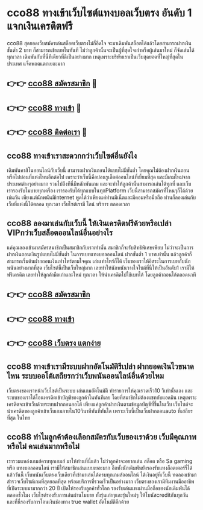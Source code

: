 # cco88 ทางเข้าเว็บไซต์แทงบอลเว็บตรง อันดับ 1 แจกเงินเครดิตฟรี

cco88 สุดยอดเว็บสมัครเล่นสล็อตเว็บตรงไม่กี่อึดใจ จะมาเดิมพันสล็อตได้แล้วโดยสามารถฝากเงินขั้นต่ำ 2 บาท ก็สามารถเข้าเบทในทันที ไม่ว่าลูกค้านั้นจะเป็นผู้ที่สุดใจเก่าหรือผู้เล่นมาใหม่ ก็จัดเล่นได้ทุกเวลา เดิมพันกับที่นี่ทีเดียวที่ดีเป็นอย่างมาก เหตุเพราะบริษัทเราเป็นเว็บสุดยอดที่ใหญ่ที่สุดในประเทศ แจ็คพอตแตกเยอะมาก

## 👉👉 [cco88 สมัครสมาชิก](https://bit.ly/3Ckzg5n) 🎰
## 👉👉 [cco88 ทางเข้า](https://bit.ly/3Ckzg5n) 🎰
## 👉👉 [cco88 ติดต่อเรา](https://bit.ly/3Ckzg5n) 🎰

## cco88 ทางเข้าเราสะดวกกว่าเว็บไซต์อื่นยังไง
เดิมพันคาสิโนออนไลน์กับเว็บนี้ สามารถฝากเงินถอนได้แบบไม่มีขั้นต่ำ โดยคุณไม่ต้องฝากเงินถอนหรือไปบ่อนที่แห่งไหนอีกต่อไป เพราะว่าเว็บนี้คือบ่อนรูเล็ตต์ออนไลน์ที่เยี่ยมที่สุด และมีเกมใหม่จากประเทศต่างๆอย่างมาก รวมไปถึงทีนี่มีหลักพันเกม และจะทำให้ลูกค้านั้นสามารถเล่นได้ทุกที่ และเว็บเรารองรับโมบายทุกเครื่อง เรารองรับได้ทุกแบบในทุกPlatform เว็บนี่สามารถสมัครที่ไหนๆก็ได้ด้วยเช่นกัน เพียงแต่นักพนันมีinternet พูดได้ว่าเพียงแค่ท่านมีเน็ตและมีคอมหรือมือถือ ท่านก็ลองเล่นกับเว็บที่แห่งนี้ได้ตลอด ทุกเวลา เว็บไซต์เรามี ไลน์ บริการ ตลอดเวลา

## cco88 ลองมาเล่นกับเว็บนี้ ให้เงินเครดิตฟรีด้วยหรือเปล่า VIPกว่าเว็บสล็อตออนไลน์อื่นอย่างไร
แค่คุณลองเข้ามาสมัครสมาชิกเป็นสมาชิกกับเราเท่านั้น สมาชิกก็จะรับสิทธิพิเศษเพียบ ไม่ว่าจะเป็นการฝากเงินถอนเงินรูปแบบไม่มีขั้นต่ำ ในการเบทแทงบอลออนไลน์ ฝากขั้นต่ำ 1 บาทเท่านั้น แล้วลูกค้าก็สามารถเริ่มต้นฝากถอนเงินเท่าไหร่ตามใจคุณ เล่นเท่าไหร่ก็ได้ เว็บของเราให้อิสระในการเบทกับนักพนันอย่างมากที่สุด เว็บไซต์นี้เป็นเว็บใหญ่มาก เลยทำให้นักพนันวางใจไซต์ที่นี่ให้เป็นอันดับ1 เรามีให้ฟรีเครดิต เลยทำให้ลูกค้ามือเก่าและใหม่ ทุกเวลา ให้นำเครดิตไปใช้เบทได้ โดยลูกค้าถอนได้ตลอดนาที

## 👉👉 [cco88 สมัครสมาชิก](https://bit.ly/3Ckzg5n)
## 👉👉 [cco88 ทางเข้า](https://bit.ly/3Ckzg5n)
## 👉👉 [cco88 เว็บตรง แตกง่าย](https://bit.ly/3Ckzg5n)

## cco88 ทางเข้าเรามีระบบฝากอัตโนมัติรึเปล่า ฝากยอดเงินไวขนาดไหน ระบบออโต้เสถียรกว่าเว็บพนันออนไลน์อื่นด้วยไหม
เว็บตรงของเราหน้าเว็บไซต์เป็นระบบ เล่นเกมอัตโนมัติ ทำรายการให้คุณรวดเร็ว10 วิเท่านั้นเอง และระบบของเราได้โอนเครดิตเข้าบัญชีของลูกค้าในทันทีเลย โดยที่สมาชิกไม่ต้องแชทกับแอดมิน เหตุเพราะเครดิตจะเข้าเว็บด้วยระบบฝากถอนออโต้ เพียงแค่ลูกค้าฝากเงินตามข้อมูลบัญชีที่ขึ้นในเว็บ เว็บไซต์จะนำเครดิตของลูกค้าเข้าเว็บเกมภายใน10วินาทีทันทีทันใด เพราะเว็บนี้เป็นเว็บฝากถอนauto ที่เสถียรที่สุด ในไทย

## cco88 ทำไมลูกค้าต้องเลือกสมัครกับเว็บของเราด้วย เว็บมีคุณภาพหรือไม่ คนเล่นมากหรือไม่
เรารวมแหล่งเกมส์ครบทุกเกมส์ มาให้ท่านที่นี่แล้ว ไม่ว่าลูกค้าจะอยากเล่น สล็อต หรือ Sa gaming หรือ แทงบอลออนไลน์ เรามีให้สมาชิกเล่นแบบเยอะมาก อีกทั้งนักเดิมพันยังรองรับแทงล็อตเตอร์รี่ได้แล้ววันนี้ เว็บพนันเว็บตรงเว็บเดียวที่เข้ามาเล่นได้ครบทุกเกมส์ออนไลน์ ได้เงินอยู่ที่เว็บนี้ ทดลองเข้ามาสำรวจเว็บไซต์เกมที่สุดยอดที่สุด พร้อมบริการที่รวดเร็วเป็นอย่างมาก เว็บตรงของเรามีทีมงานมืออาชีพ ที่เปิดระบบมามากกว่า 20 ปี เปิดให้รองรับลูกค้าทั่วโลก รองรับเล่นแทงผ่านมือถือของนักเดิมพันได้ตลอดชั่วโมง เว็บไซต์รองรับการเล่นผ่านโมบาย ทั้งรุ่นเก่าๆและรุ่นใหม่ๆ ให้โบนัสcreditกันทุกวัน และที่นี่รองรับการโอนเงินช่องทาง true wallet อัตโนมัติอีกด้วย
